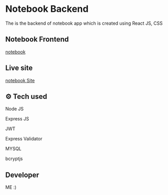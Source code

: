 
# Notebook Backend

The is the backend of notebook app which is created using React JS, CSS

## Notebook Frontend

[notebook](https://github.com/scorcism/notebook-frontend)


## Live site

[notebook Site](https://scorcism-notebook.vercel.app/)


## ⚙ Tech used
Node JS

Express JS

JWT

Express Validator

MYSQL

bcryptjs

## Developer 

ME :) 

